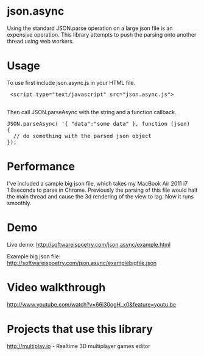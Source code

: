 json.async
==========

Using the standard JSON.parse operation on a large json file is an expensive operation. This library attempts to push the parsing onto another thread using web workers.

Usage
=====
To use first include json.async.js in your HTML file.

<pre>
 &lt;script type="text/javascript" src="json.async.js"></script>
</pre>

Then call JSON.parseAsync with the string and a function callback.

<pre>
JSON.parseAsync( '{ "data":"some data" }, function (json)
{
  // do something with the parsed json object
});
</pre>

Performance
===========
I've included a sample big json file, which takes my MacBook Air 2011 i7 1.8seconds to parse in Chrome. Previously the parsing of this file would halt the main thread and cause the 3d rendering of the view to lag. Now it runs smoothly.

Demo
===========
Live demo: http://softwareispoetry.com/json.async/example.html

Example big json file: http://softwareispoetry.com/json.async/examplebigfile.json

Video walkthrough
===========
http://www.youtube.com/watch?v=66i30ogH_x0&feature=youtu.be

Projects that use this library
==============================
http://multiplay.io - Realtime 3D multiplayer games editor
